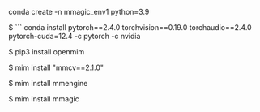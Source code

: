 
conda create -n mmagic_env1 python=3.9

$ ```
conda install pytorch==2.4.0 torchvision==0.19.0 torchaudio==2.4.0 pytorch-cuda=12.4 -c pytorch -c nvidia


$ pip3 install openmim

$ mim install "mmcv==2.1.0"

$ mim install mmengine

$ mim install mmagic